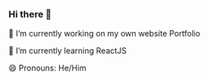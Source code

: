 ### Hi there 👋

🔭 I’m currently working on my own website Portfolio

🌱 I’m currently learning ReactJS

😄 Pronouns: He/Him
